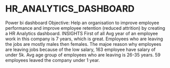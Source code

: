 # HR_ANALYTICS_DASHBOARD
Power bi dashboard
Objective: Help an organisation to improve employee performance and improve employee retention (reduced attrition) by creating a HR Analytics dashboard.
INSIGHTS
First of all Avg year of an employee work in this company is 7 years, which is great.
Employees who are leaving the jobs are mostly males then females.
The majoe reason why employees are leaving jobs because of the low salary, 163 employee have salary of under 5k.
Avg age group of employees who are leaving is 26-35 years.
59 employees leaved the company under 1 year.
